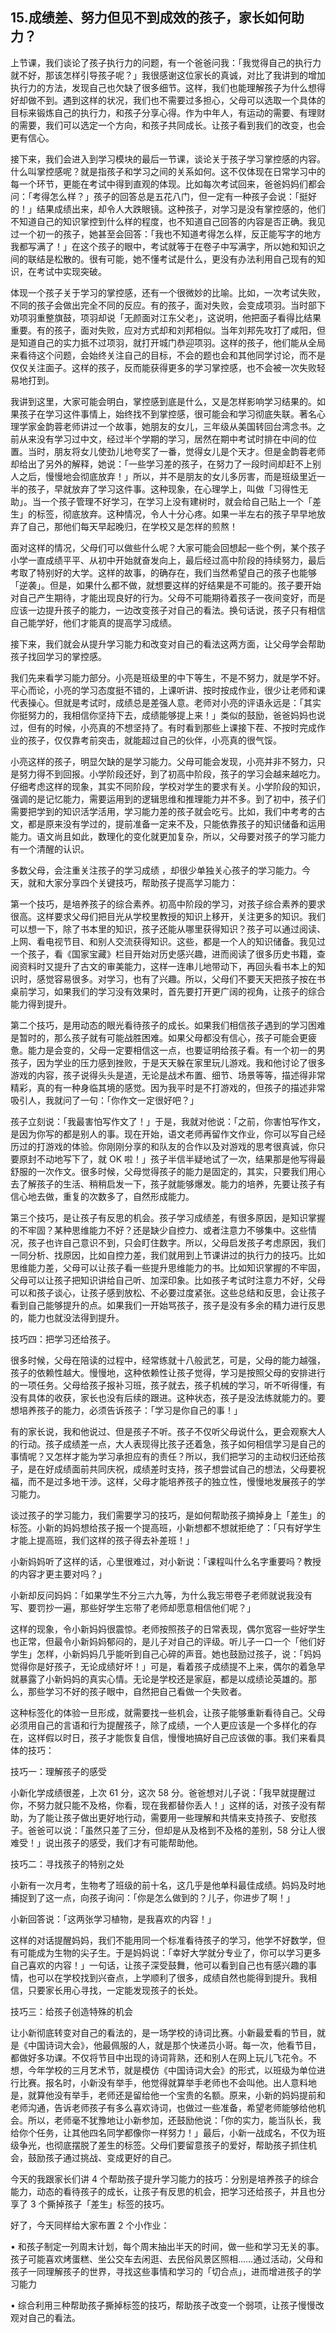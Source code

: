 ## 15.成绩差、努力但见不到成效的孩子，家长如何助力？
上节课，我们谈论了孩子执行力的问题，有一个爸爸问我：「我觉得自己的执行力就不好，那该怎样引导孩子呢？」我很感谢这位家长的真诚，对比了我讲到的增加执行力的方法，发现自己也欠缺了很多细节。这样，我们也能理解孩子为什么想得好却做不到。遇到这样的状况，我们也不需要过多担心，父母可以选取一个具体的目标来锻炼自己的执行力，和孩子分享心得。作为中年人，有运动的需要、有理财的需要，我们可以选定一个方向，和孩子共同成长。让孩子看到我们的改变，也会更有信心。


接下来，我们会进入到学习模块的最后一节课，谈论关于孩子学习掌控感的内容。什么叫掌控感呢？就是指孩子和学习之间的关系如何。这不仅体现在日常学习中的每一个环节，更能在考试中得到直观的体现。比如每次考试回来，爸爸妈妈们都会问：「考得怎么样？」孩子的回答总是五花八门，但一定有一种孩子会说：「挺好的！」结果成绩出来，却令人大跌眼镜。这种孩子，对学习是没有掌控感的，他们不知道自己的知识掌控到什么样的程度，也不知道自己回答的内容是否正确。我见过一个初一的孩子，她甚至会回答：「我也不知道考得怎么样，反正能写字的地方我都写满了！」在这个孩子的眼中，考试就等于在卷子中写满字，所以她和知识之间的联结是松散的。很有可能，她不懂考试是什么，更没有办法利用自己现有的知识，在考试中实现突破。


体现一个孩子关于学习的掌控感，还有一个很微妙的比喻。比如，一次考试失败，不同的孩子会做出完全不同的反应。有的孩子，面对失败，会变成项羽。当时部下劝项羽重整旗鼓，项羽却说「无颜面对江东父老」，这说明，他把面子看得比结果重要。有的孩子，面对失败，应对方式却和刘邦相似。当年刘邦先攻打了咸阳，但是知道自己的实力抵不过项羽，就打开城门恭迎项羽。这样的孩子，他们能从全局来看待这个问题，会始终关注自己的目标，不会的题也会和其他同学讨论，而不是仅仅关注面子。这样的孩子，反而能获得更多的学习掌控感，也不会被一次失败轻易地打到。


我讲到这里，大家可能会明白，掌控感到底是什么，又是怎样影响学习结果的。如果孩子在学习这件事情上，始终找不到掌控感，很可能会和学习彻底失联。著名心理学家金韵蓉老师讲过一个故事，她朋友的女儿，三年级从美国转回台湾念书。之前从来没有学习过中文，经过半个学期的学习，居然在期中考试时排在中间的位置。当时，朋友将女儿使劲儿地夸奖了一番，觉得女儿是个天才。但是金韵蓉老师却给出了另外的解释，她说：「一些学习差的孩子，在努力了一段时间却赶不上别人之后，慢慢地会彻底放弃！」所以，并不是朋友的女儿多厉害，而是班级里近一半的孩子，早就放弃了学习这件事。这种现象，在心理学上，叫做「习得性无助」。当一个孩子管理不好学习，在学习上没有建树时，就会给自己贴上一个「差生」的标签，彻底放弃。这种情况，令人十分心疼。如果一半左右的孩子早早地放弃了自己，那他们每天早起晚归，在学校又是怎样的煎熬！


面对这样的情况，父母们可以做些什么呢？大家可能会回想起一些个例，某个孩子小学一直成绩平平、从初中开始就奋发向上，最后经过高中阶段的持续努力，最后考取了特别好的大学。这样的故事，的确存在，我们当然希望自己的孩子也能够「逆袭」。但是，如果什么都不做，就想要这样的好结果是不可能的。孩子要开始对自己产生期待，才能出现良好的行为。父母不可能期待着孩子一夜间变好，而是应该一边提升孩子的能力，一边改变孩子对自己的看法。换句话说，孩子只有相信自己能学好，他们才能真的提高学习成绩。


接下来，我们就会从提升学习能力和改变对自己的看法这两方面，让父母学会帮助孩子找回学习的掌控感。


我们先来看学习能力部分。小亮是班级里的中下等生，不是不努力，就是学不好。平心而论，小亮的学习态度挺不错的，上课听讲、按时按成作业，很少让老师和课代表操心。但就是考试时，成绩总是差强人意。老师对小亮的评语永远是：「其实你挺努力的，我相信你坚持下去，成绩能够提上来！」类似的鼓励，爸爸妈妈也说过，但有的时候，小亮真的不想坚持了。有时看到那些上课接下茬、不按时完成作业的孩子，仅仅靠考前突击，就能超过自己的伙伴，小亮真的很气馁。


小亮这样的孩子，明显欠缺的是学习能力。父母可能会发现，小亮并非不努力，只是努力得不到回报。小学阶段还好，到了初高中阶段，孩子的学习会越来越吃力。仔细考虑这样的现象，其实不同阶段，学校对学生的要求有关。小学阶段的知识，强调的是记忆能力，需要运用到的逻辑思维和推理能力并不多。到了初中，孩子们需要把学到的知识活学活用，学习能力差的孩子就会吃亏。比如，我们中考考的古文，都是原来没有学过的，提前准备一定来不及，只能依靠孩子的知识储备和运用能力。语文尚且如此，数理化的变化就更加复杂，所以，父母要对孩子的学习能力有一个清醒的认识。


多数父母，会注重关注孩子的学习成绩 ，却很少单独关心孩子的学习能力。今天，就和大家分享四个关键技巧，帮助孩子提高学习能力：


第一个技巧，是培养孩子的综合素养。初高中阶段的学习，对孩子综合素养的要求很高。这样要求父母们把目光从学校里教授的知识上移开，关注更多的知识。我们可以想一下，除了书本里的知识，孩子还能从哪里获得知识？孩子可以通过阅读、上网、看电视节目、和别人交流获得知识。这些，都是一个人的知识储备。我见过一个孩子，看《国家宝藏》栏目开始对历史感兴趣，进而阅读了很多历史书籍，查阅资料时又提升了古文的审美能力，这样一连串儿地带动下，再回头看书本上的知识时，感觉容易很多。对学习，也有了兴趣。所以，父母们不要天天把孩子按在书桌前学习，如果我们的学习没有效果时，首先要打开更广阔的视角，让孩子的综合能力得到提升。


第二个技巧，是用动态的眼光看待孩子的成长。如果我们相信孩子遇到的学习困难是暂时的，那么孩子就有可能战胜困难。如果父母都没有信心，孩子可能会更疲惫。能力是会变的，父母一定要相信这一点，也要证明给孩子看。有一个初一的男孩子，因为学业的压力感到挫败，于是天天躲在家里玩儿游戏。我和他讨论了很多游戏的内容，孩子说得头头是道，无论是战术布置、细节、场景等等，描述得非常精彩，真的有一种身临其境的感觉。因为我平时是不打游戏的，但孩子的描述非常吸引人，我就问了一句：「你作文一定很好吧？」


孩子立刻说：「我最害怕写作文了！」于是，我就对他说：「之前，你害怕写作文，是因为你写的都是别人的事。现在开始，语文老师再留作文作业，你可以写自己经历过的打游戏的体验。你刚刚分享的和队友的合作以及对游戏的思考很真诚，你只要原封不动地写下了，就 OK 啦！」孩子半信半疑地试了一次，结果那是他写得最舒服的一次作文。很多时候，父母觉得孩子的能力是固定的，其实，只要我们用心去了解孩子的生活、稍稍启发一下，孩子就能够爆发。能力的培养，先要让孩子有信心地去做，重复的次数多了，自然形成能力。


第三个技巧，是让孩子有反思的机会。孩子学习成绩差，有很多原因，是知识掌握的不牢固？某种思维能力不好？还是缺少自控力、或者注意力不够集中。这些情况，孩子也许自己意识不到，只会盯住数字。所以，父母启发孩子考虑原因，我们一同分析、找原因，比如自控力差，我们就用到上节课讲过的执行力的技巧。比如思维能力差，父母可以让孩子看一些提升思维能力的书。比如知识掌握的不牢固，父母可以让孩子把知识讲给自己听、加深印象。比如孩子考试时注意力不好，父母可以和孩子谈心，让孩子感到放松、不必要过度紧张。这些总结和反思，会让孩子看到自己能够提升的点。如果我们一开始骂孩子，孩子是没有多余的精力进行反思的，能力也就没法得到提升。


技巧四：把学习还给孩子。


很多时候，父母在陪读的过程中，经常练就十八般武艺，可是，父母的能力越强，孩子的依赖性越大。慢慢地，这种依赖性让孩子觉得，学习是按照父母的安排进行的一项任务。父母给孩子报补习班，孩子就去，孩子机械的学习，听不听得懂，有没有具体的收获，家长也没有后续的跟进。这种状态，孩子是没法练就能力的。要想培养孩子的能力，必须告诉孩子：「学习是你自己的事！」


有的家长说，我和他说过、但是孩子不听。孩子不仅听父母说什么，更会观察大人的行动。孩子成绩差一点，大人表现得比孩子还着急，孩子如何相信学习是自己的事情呢？又怎样才能为学习承担应有的责任？所以，我们把学习的主动权归还给孩子，是在好成绩面前共同庆祝，成绩差时支持，孩子想尝试自己的想法，父母要祝福，而不是过多地干涉。这样，父母才能培养孩子的独立性，慢慢地发展孩子的学习能力。


谈过孩子的学习能力，我们需要学习的技巧，是如何帮助孩子摘掉身上「差生」的标签。小新的妈妈想给孩子报一个提高班，小新想都不想就拒绝了：「只有好学生才能上提高班，我们这样的孩子得去补差班！」


小新妈妈听了这样的话，心里很难过，对小新说：「课程叫什么名字重要吗？教授的内容才更主要对吗？」


小新却反问妈妈：「如果学生不分三六九等，为什么我忘带卷子老师就说我没有写、要罚抄一遍，那些好学生忘带了老师却愿意相信他们呢？」


这样的现象，令小新妈妈很震惊。老师按照孩子的日常表现，偶尔宽容一些好学生也正常，但最令小新妈妈郁闷的，是儿子对自己的评级。听儿子一口一个「他们好学生」怎样，小新妈妈几乎能听到自己心碎的声音。她也鼓励过孩子，说：「妈妈觉得你是好孩子，无论成绩好坏！」可是，看着孩子成绩提不上来，偶尔的着急早就暴露了小新妈妈的真实心情。无论是学校还是家庭，都是以成绩论英雄的。那么，那些学习不好的孩子眼中，自然把自己看做一个失败者。


这种标签化的体验一旦形成，就需要找一些机会，让孩子能够重新看待自己。父母必须用自己的言语和行为提醒孩子，除了成绩，一个人更应该是一个多样化的存在，这样假以时日，孩子才能恢复自信，慢慢地搞好自己应该做的事。我们来看具体的技巧：


技巧一：理解孩子的感受


小新化学成绩很差，上次 61 分，这次 58 分。爸爸想对儿子说：「我早就提醒过你，不努力就只能不及格，你看，现在我都替你丢人！」这样的话，对孩子没有帮助，为了能让孩子做出更好地行动，需要用一些理解和共情来支持孩子、安慰孩子。爸爸可以说：「虽然只差了三分，但却是从及格到不及格的差别，58 分让人很难受！」说出孩子的感受，我们才有可能帮助他。


技巧二：寻找孩子的特别之处


小新有一次月考，生物考了班级的前十名，这几乎是他单科最佳成绩。妈妈及时地捕捉到了这一点，向孩子询问：「你是怎么做到的？儿子，你进步了啊！」


小新回答说：「这两张学习植物，是我喜欢的内容！」


这样的对话提醒妈妈，我们不能用同一个标准看待孩子的学习，他学不好数学，但有可能成为生物的尖子生。于是妈妈说：「幸好大学就分专业了，你可以学习更多自己喜欢的内容！」一句话，让孩子深受鼓舞，他可以看到自己也有感兴趣的事情，也可以在学校找到兴奋点，上学顺利了很多，成绩自然也能得到提升。我相信，只要家长用心寻找，一定能发现孩子的长处。


技巧三：给孩子创造特殊的机会


让小新彻底转变对自己的看法的，是一场学校的诗词比赛。小新最爱看的节目，就是《中国诗词大会》，他最佩服的人，就是那个快递员小哥。每一次，他看节目，都做好多功课。不仅将节目中出现的诗词背熟，还和别人在网上玩儿飞花令。不想，今年学校的三月艺术节，就是模仿《中国诗词大会》的形式，以班级为单位进行比赛。报名时，小新没有举手，他觉得就算举手老师也不会叫他。出人意料地是，就算他没有举手，老师还是留给他一个宝贵的名额。原来，小新的妈妈提前和老师沟通，告诉老师孩子有多么喜欢诗词，也做过一些准备，希望老师能够给他机会。所以，老师毫不犹豫地让小新参加，还鼓励他说：「你的实力，能当队长，我给你个任务，让其他四名同学都像你一样努力！」最后，小新一战成名，不仅为班级争光，也彻底摆脱了差生的标签。父母们要留意孩子的爱好，帮助孩子抓住机会，鼓励孩子通过挑战、变成更好的自己。


今天的我跟家长们讲 4 个帮助孩子提升学习能力的技巧：分别是培养孩子的综合能力，动态的看待孩子的成长，让孩子有反思的机会，把学习还给孩子，并且也分享了 3 个撕掉孩子「差生」标签的技巧。


好了，今天同样给大家布置 2 个小作业： 


• 和孩子制定一列周末计划，每个周末抽出半天的时间，做一些和学习无关的事。孩子可能喜欢烤蛋糕、坐公交车去闲逛、去民俗风景区照相……通过活动，父母和孩子一同理解孩子的世界，寻找这些事情和学习的「切合点」，进而增进孩子的学习能力


• 综合利用三种帮助孩子撕掉标签的技巧，帮助孩子改变一个弱项，让孩子慢慢改观对自己的看法。

